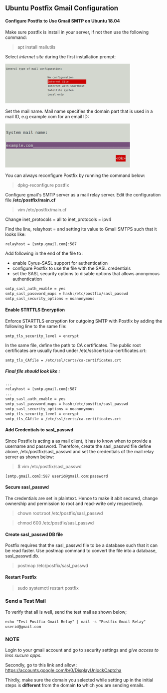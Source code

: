 ## Ubuntu Postfix Gmail Configuration

#### Configure Postfix to Use Gmail SMTP on Ubuntu 18.04
Make sure postfix is install in your server, if not then use the following command: 
> apt install mailutils

Select *internet site* during the first installation prompt: 

<img src="https://github.com/karankumarshreds/UbuntuGmailConfig/blob/images/first-prompt.PNG" width="400" alt="prompt"/>

Set the mail name. Mail name specifies the domain part that is used in a mail ID, e.g example.com for an email ID:

<img src="https://github.com/karankumarshreds/UbuntuGmailConfig/blob/images/second-prompt.PNG" width="400" alt="prompt" />

You can always reconfigure Postfix by running the command below:
> dpkg-reconfigure postfix

Configure gmail's SMTP server as a mail relay server. Edit the configuration file **/etc/postfix/main.cf** 
> vim /etc/postfix/main.cf

Change inet_protocols = all to inet_protocols = ipv4

Find the line, relayhost = and setting its value to Gmail SMTPS such that it looks like:
```
relayhost = [smtp.gmail.com]:587
```
Add following in the end of the file to :
 - enable Cyrus-SASL support for authentication
 - configure Postfix to use the file with the SASL credentials
 - set the SASL security options to disable options that allows anonymous authentication 
```
smtp_sasl_auth_enable = yes
smtp_sasl_password_maps = hash:/etc/postfix/sasl_passwd
smtp_sasl_security_options = noanonymous
```
#### Enable STRTTLS Encryption
Enforce STARTTLS encryption for outgoing SMTP with Postfix by adding the following line to the same file:
```
smtp_tls_security_level = encrypt
```
In the same file, define the path to CA certificates. 
The public root certificates are usually found under /etc/ssl/certs/ca-certificates.crt:
```
smtp_tls_CAfile = /etc/ssl/certs/ca-certificates.crt
```
##### Final file should look like : 
```
...
relayhost = [smtp.gmail.com]:587
...
smtp_sasl_auth_enable = yes
smtp_sasl_password_maps = hash:/etc/postfix/sasl_passwd
smtp_sasl_security_options = noanonymous
smtp_tls_security_level = encrypt
smtp_tls_CAfile = /etc/ssl/certs/ca-certificates.crt
```
#### Add Credentials to sasl_passwd
Since Postfix is acting a as mail client, it has to know when to provide a username and password. Therefore, create the sasl_passwd file define above, /etc/postfix/sasl_passwd and set the credentials of the mail relay server as shown below:
> $ vim /etc/postfix/sasl_passwd
```
[smtp.gmail.com]:587 userid@gmail.com:password
```
#### Secure sasl_passwd
The credentials are set in plaintext. Hence to make it abit secured, change ownership and permission to root and read-write only respectively.
> chown root:root /etc/postfix/sasl_passwd

> chmod 600 /etc/postfix/sasl_passwd

#### Create sasl_passwd DB file
Postfix requires that the sasl_passwd file to be a database such that it can be read faster. Use postmap command to convert the file into a database, sasl_passwd.db.
> postmap /etc/postfix/sasl_passwd

#### Restart Postfix

> sudo systemctl restart postfix

### Send a Test Mail
To verify that all is well, send the test mail as shown below;
```
echo "Test Postfix Gmail Relay" | mail -s "Postfix Gmail Relay" userid@gmail.com
```

### NOTE
Login to your gmail account and go to security settings and *give access to less sucure apps*.

Secondly, go to this link and allow : https://accounts.google.com/b/0/DisplayUnlockCaptcha

Thirdly, make sure the domain you selected while setting up in the initial steps is **different** from the domain **to** which you are sending emails.
